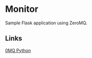 # Monitor

Sample Flask application using ZeroMQ.

## Links

[0MQ Python](https://zeromq.org/languages/python/)
